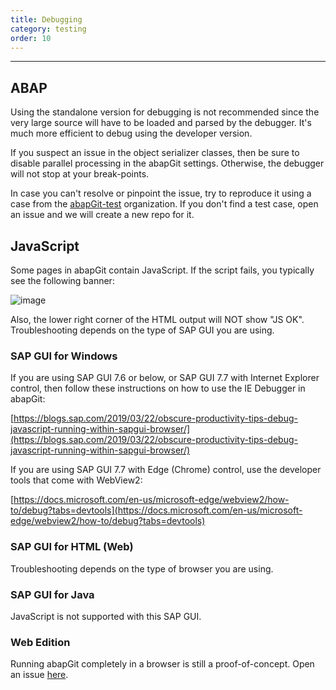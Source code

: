 ```yaml
---
title: Debugging
category: testing
order: 10
---
```


*******************************

## ABAP

Using the standalone version for debugging is not recommended since the very large source will have to be loaded and parsed by the debugger. It's much more efficient to debug using the developer version.

If you suspect an issue in the object serializer classes, then be sure to disable parallel processing in the abapGit settings. Otherwise, the debugger will not stop at your break-points. 

In case you can't resolve or pinpoint the issue, try to reproduce it using a case from the [abapGit-test](https://github.com/abapGit-tests) organization. If you don't find a test case, open an issue and we will create a new repo for it.

## JavaScript

Some pages in abapGit contain JavaScript. If the script fails, you typically see the following banner:

![image](https://user-images.githubusercontent.com/59966492/155704923-e1f7dd32-36cc-456c-9b02-dfb10fdb564b.png)

Also, the lower right corner of the HTML output will NOT show "JS OK". Troubleshooting depends on the type of SAP GUI you are using.

### SAP GUI for Windows

If you are using SAP GUI 7.6 or below, or SAP GUI 7.7 with Internet Explorer control, then follow these instructions on how to use the IE Debugger in abapGit:

[https://blogs.sap.com/2019/03/22/obscure-productivity-tips-debug-javascript-running-within-sapgui-browser/](https://blogs.sap.com/2019/03/22/obscure-productivity-tips-debug-javascript-running-within-sapgui-browser/)

If you are using SAP GUI 7.7 with Edge (Chrome) control, use the developer tools that come with WebView2:

[https://docs.microsoft.com/en-us/microsoft-edge/webview2/how-to/debug?tabs=devtools](https://docs.microsoft.com/en-us/microsoft-edge/webview2/how-to/debug?tabs=devtools)

### SAP GUI for HTML (Web)

Troubleshooting depends on the type of browser you are using. 

### SAP GUI for Java

JavaScript is not supported with this SAP GUI. 

### Web Edition

Running abapGit completely in a browser is still a proof-of-concept. Open an issue [here](https://github.com/abapGit/web-edition). 

